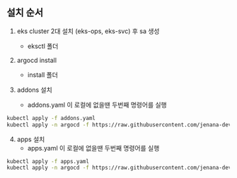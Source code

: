 ## 설치 순서 
1. eks cluster 2대 설치 (eks-ops, eks-svc) 후 sa 생성
    * eksctl 폴더 

2. argocd install 
    * install 폴더 

3. addons 설치 
    * addons.yaml 이 로컬에 없을땐 두번째 명령어를 실행

``` bash
kubectl apply -f addons.yaml
kubectl apply -n argocd -f https://raw.githubusercontent.com/jenana-devops/argocd-ojt-project/master/addons.yaml
```

4. apps 설치
    * apps.yaml 이 로컬에 없을땐 두번째 명령어를 실행

``` bash
kubectl apply -f apps.yaml
kubectl apply -n argocd -f https://raw.githubusercontent.com/jenana-devops/argocd-ojt-project/master/apps.yaml
```